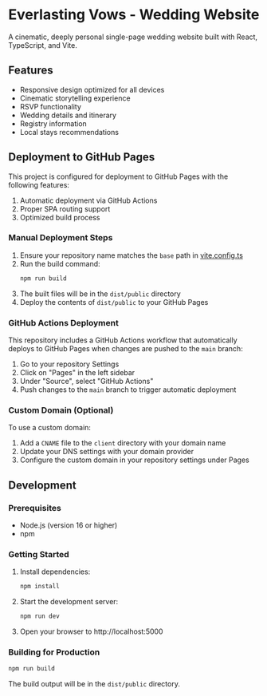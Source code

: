 # Everlasting Vows - Wedding Website

A cinematic, deeply personal single-page wedding website built with React, TypeScript, and Vite.

## Features

- Responsive design optimized for all devices
- Cinematic storytelling experience
- RSVP functionality
- Wedding details and itinerary
- Registry information
- Local stays recommendations

## Deployment to GitHub Pages

This project is configured for deployment to GitHub Pages with the following features:

1. Automatic deployment via GitHub Actions
2. Proper SPA routing support
3. Optimized build process

### Manual Deployment Steps

1. Ensure your repository name matches the `base` path in [vite.config.ts](vite.config.ts)
2. Run the build command:
   ```bash
   npm run build
   ```
3. The built files will be in the `dist/public` directory
4. Deploy the contents of `dist/public` to your GitHub Pages

### GitHub Actions Deployment

This repository includes a GitHub Actions workflow that automatically deploys to GitHub Pages when changes are pushed to the `main` branch:

1. Go to your repository Settings
2. Click on "Pages" in the left sidebar
3. Under "Source", select "GitHub Actions"
4. Push changes to the `main` branch to trigger automatic deployment

### Custom Domain (Optional)

To use a custom domain:

1. Add a `CNAME` file to the `client` directory with your domain name
2. Update your DNS settings with your domain provider
3. Configure the custom domain in your repository settings under Pages

## Development

### Prerequisites

- Node.js (version 16 or higher)
- npm

### Getting Started

1. Install dependencies:
   ```bash
   npm install
   ```

2. Start the development server:
   ```bash
   npm run dev
   ```

3. Open your browser to http://localhost:5000

### Building for Production

```bash
npm run build
```

The build output will be in the `dist/public` directory.